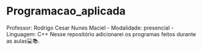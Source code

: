 # Programacao_aplicada
Professor: Rodrigo Cesar Nunes Maciel - Modalidade: presencial - Linguagem: C++  Nesse repositório adicionarei os programas feitos durante as aulas💻📚.
